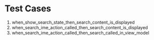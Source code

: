 # Test Cases

1. when_show_search_state_then_search_content_is_displayed
2. when_search_ime_action_called_then_search_content_is_displayed
3. when_search_ime_action_called_then_search_called_in_view_model